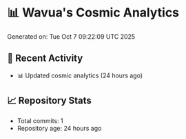 # 📊 Wavua's Cosmic Analytics
Generated on: Tue Oct  7 09:22:09 UTC 2025

## 🚀 Recent Activity
- 📊 Updated cosmic analytics (24 hours ago)
## 📈 Repository Stats
- Total commits: 1
- Repository age: 24 hours ago
